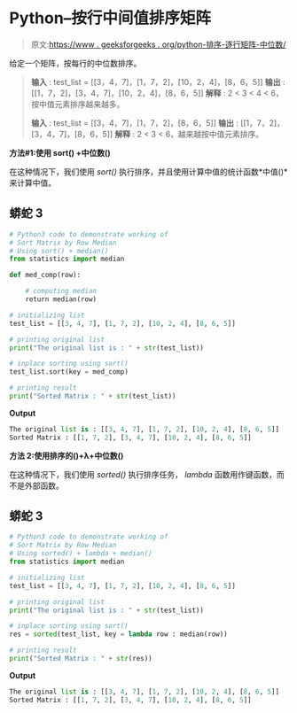 # Python–按行中间值排序矩阵

> 原文:[https://www . geeksforgeeks . org/python-排序-逐行矩阵-中位数/](https://www.geeksforgeeks.org/python-sort-matrix-by-row-median/)

给定一个矩阵，按每行的中位数排序。

> **输入** : test_list = [[3，4，7]，[1，7，2]，[10，2，4]，[8，6，5]]
> **输出** : [[1，7，2]，[3，4，7]，[10，2，4]，[8，6，5]]
> **解释** : 2 < 3 < 4 < 6，按中值元素排序越来越多。
> 
> **输入** : test_list = [[3，4，7]，[1，7，2]，[8，6，5]]
> **输出** : [[1，7，2]，[3，4，7]，[8，6，5]]
> **解释** : 2 < 3 < 6，越来越按中值元素排序。

**方法#1:使用 sort() +中位数()**

在这种情况下，我们使用 *sort()* 执行排序，并且使用计算中值的统计函数*中值()*来计算中值。

## 蟒蛇 3

```py
# Python3 code to demonstrate working of 
# Sort Matrix by Row Median
# Using sort() + median()
from statistics import median

def med_comp(row):

    # computing median
    return median(row)

# initializing list
test_list = [[3, 4, 7], [1, 7, 2], [10, 2, 4], [8, 6, 5]]

# printing original list
print("The original list is : " + str(test_list))

# inplace sorting using sort()
test_list.sort(key = med_comp)

# printing result 
print("Sorted Matrix : " + str(test_list))
```

**Output**

```py
The original list is : [[3, 4, 7], [1, 7, 2], [10, 2, 4], [8, 6, 5]]
Sorted Matrix : [[1, 7, 2], [3, 4, 7], [10, 2, 4], [8, 6, 5]]

```

**方法 2:使用排序的()+λ+中位数()**

在这种情况下，我们使用 *sorted()* 执行排序任务， *lambda* 函数用作键函数，而不是外部函数。

## 蟒蛇 3

```py
# Python3 code to demonstrate working of 
# Sort Matrix by Row Median
# Using sorted() + lambda + median()
from statistics import median

# initializing list
test_list = [[3, 4, 7], [1, 7, 2], [10, 2, 4], [8, 6, 5]]

# printing original list
print("The original list is : " + str(test_list))

# inplace sorting using sort()
res = sorted(test_list, key = lambda row : median(row))

# printing result 
print("Sorted Matrix : " + str(res))
```

**Output**

```py
The original list is : [[3, 4, 7], [1, 7, 2], [10, 2, 4], [8, 6, 5]]
Sorted Matrix : [[1, 7, 2], [3, 4, 7], [10, 2, 4], [8, 6, 5]]

```